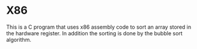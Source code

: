 # X86
This is a C program that uses x86 assembly code to sort an array stored in the hardware register. In addition the sorting is done by  the bubble sort algorithm. 
